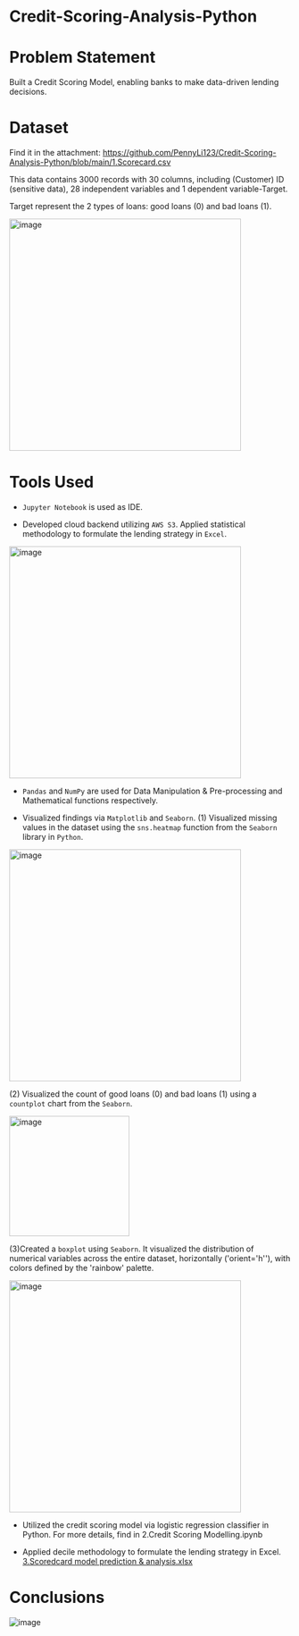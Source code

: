 # Credit-Scoring-Analysis-Python


# Problem Statement

Built a Credit Scoring Model, enabling banks to make data-driven lending decisions.


# Dataset

Find it in the attachment:
https://github.com/PennyLi123/Credit-Scoring-Analysis-Python/blob/main/1.Scorecard.csv

 
This data contains 3000 records with 30 columns, including (Customer) ID (sensitive data), 28 independent variables and 1 dependent variable-Target.

Target represent the 2 types of loans: good loans (0) and bad loans (1).


<img width="415" alt="image" src="https://user-images.githubusercontent.com/74843963/192163473-18898a23-bd2d-4005-aab4-fed2843b5c49.png">


# Tools Used

* `Jupyter Notebook` is used as IDE.

* Developed cloud backend utilizing `AWS S3`.  Applied statistical methodology to formulate the lending strategy in `Excel`.
<img width="415" alt="image" src="https://github.com/PennyLi123/Credit-Scoring-Analysis-Python/blob/main/4.AWS%20S3.png">

* `Pandas` and `NumPy` are used for Data Manipulation & Pre-processing and Mathematical functions respectively.

* Visualized findings via `Matplotlib` and `Seaborn`.
(1) Visualized missing values in the dataset using the `sns.heatmap` function from the `Seaborn` library in `Python`.

<img width="415" alt="image" src="https://github.com/PennyLi123/Credit-Scoring-Analysis-Python/blob/main/5.heatmap_missing%20data.png">

(2) Visualized the count of good loans (0) and bad loans (1) using a `countplot` chart from the `Seaborn`.

<img width="215" alt="image" src="https://github.com/PennyLi123/Credit-Scoring-Analysis-Python/blob/main/6.countplot_good%20loan%20%26%20bad%20loan.png">

(3)Created a `boxplot` using `Seaborn`. It visualized the distribution of numerical variables across the entire dataset, horizontally ('orient='h''), with colors defined by the 'rainbow' palette.

<img width="415" alt="image" src="https://github.com/PennyLi123/Credit-Scoring-Analysis-Python/blob/main/7.boxplot_distribution%20of%20numerical%20variables.png">



* Utilized the credit scoring model via logistic regression classifier in Python.  For more details, find in 2.Credit Scoring Modelling.ipynb

* Applied decile methodology to formulate the lending strategy in Excel.
[3.Scoredcard model prediction & analysis.xlsx](https://github.com/PennyLi123/Credit-Scoring-Analysis-Python/blob/main/3.Scoredcard%20model%20prediction%20%26%20analysis.xlsx)



# Conclusions
![image](https://user-images.githubusercontent.com/74843963/192164431-5557cad4-0fe6-45fb-9d7f-8b7272fc8497.png)






